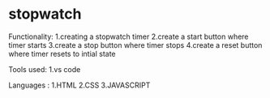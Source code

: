 # stopwatch

Functionality:
1.creating a stopwatch timer
2.create a start button where timer starts
3.create a stop button where timer stops
4.create a reset button where timer resets to intial state

Tools used:
1.vs code

Languages :
1.HTML
2.CSS
3.JAVASCRIPT 


